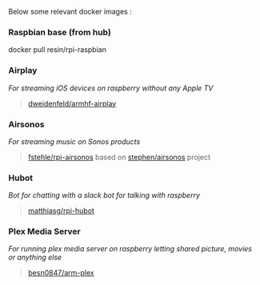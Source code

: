Below some relevant docker images :

### Raspbian base (from hub)

docker pull resin/rpi-raspbian

### Airplay
*For streaming iOS devices on raspberry without any Apple TV*
> [dweidenfeld/armhf-airplay](https://hub.docker.com/r/dweidenfeld/armhf-airplay/)

### Airsonos 
*For streaming music on Sonos products*
> [fstehle/rpi-airsonos](https://github.com/fstehle/docker-rpi-airsonos) based on [stephen/airsonos](https://github.com/stephen/airsonos) project

### Hubot
*Bot for chatting with a slack bot for talking with raspberry*
> [matthiasg/rpi-hubot](https://github.com/openwebcraft/rpi-hubot)

### Plex Media Server
*For running plex media server on raspberry letting shared picture, movies or anything else*
> [besn0847/arm-plex](https://github.com/besn0847/arm-plex)
